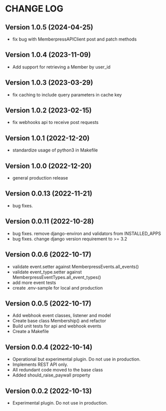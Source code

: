 # CHANGE LOG

## Version 1.0.5 (2024-04-25)

- fix bug with MemberpressAPIClient post and patch methods

## Version 1.0.4 (2023-11-09)

- Add support for retrieving a Member by user_id

## Version 1.0.3 (2023-03-29)

- fix caching to include query parameters in cache key

## Version 1.0.2 (2023-02-15)

- fix webhooks api to receive post requests

## Version 1.0.1 (2022-12-20)

- standardize usage of python3 in Makefile

## Version 1.0.0 (2022-12-20)

- general production release

## Version 0.0.13 (2022-11-21)

- bug fixes.

## Version 0.0.11 (2022-10-28)

- bug fixes. remove django-environ and validators from INSTALLED_APPS
- bug fixes. change django version requirement to >= 3.2

## Version 0.0.6 (2022-10-17)

- validate event.setter against MemberpressEvents.all_events()
- validate event_type.setter against MemberpressEventTypes.all_event_types()
- add more event tests
- create .env-sample for local and production

## Version 0.0.5 (2022-10-17)

- Add webhook event classes, listener and model
- Create base class Membership() and refactor
- Build unit tests for api and webhook events
- Create a Makefile

## Version 0.0.4 (2022-10-14)

- Operational but experimental plugin. Do not use in production.
- Implements REST API only.
- All redundant code moved to the base class
- Added should_raise_paywall property

## Version 0.0.2 (2022-10-13)

- Experimental plugin. Do not use in production.

